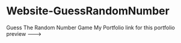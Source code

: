 # Website-GuessRandomNumber
Guess The Random Number Game
My Portfolio link for this portfolio preview ---> 
